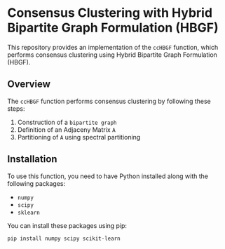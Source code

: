 # Consensus Clustering with Hybrid Bipartite Graph Formulation (HBGF)

This repository provides an implementation of the `ccHBGF` function, which performs consensus clustering using Hybrid Bipartite Graph Formulation (HBGF).

## Overview

The `ccHBGF` function performs consensus clustering by following these steps:
1. Construction of a `bipartite graph`
2. Definition of an Adjaceny Matrix `A`
3. Partitioning of `A` using spectral partitioning

## Installation

To use this function, you need to have Python installed along with the following packages:
- `numpy`
- `scipy`
- `sklearn`

You can install these packages using pip:

```bash
pip install numpy scipy scikit-learn
```
